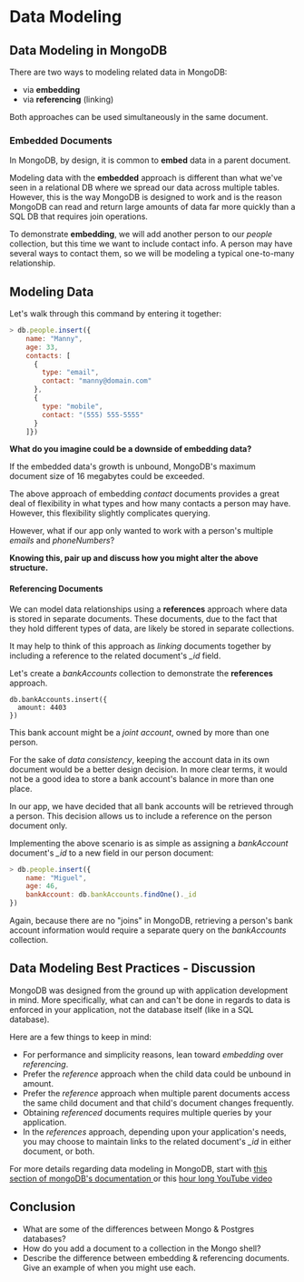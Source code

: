 # Data Modeling

## Data Modeling in MongoDB

There are two ways to modeling related data in MongoDB:

* via **embedding**
* via **referencing** \(linking\)

Both approaches can be used simultaneously in the same document.

### Embedded Documents

In MongoDB, by design, it is common to **embed** data in a parent document.

Modeling data with the **embedded** approach is different than what we've seen in a relational DB where we spread our data across multiple tables. However, this is the way MongoDB is designed to work and is the reason MongoDB can read and return large amounts of data far more quickly than a SQL DB that requires join operations.

To demonstrate **embedding**, we will add another person to our _people_ collection, but this time we want to include contact info. A person may have several ways to contact them, so we will be modeling a typical one-to-many relationship.

## Modeling Data

Let's walk through this command by entering it together:

```javascript
> db.people.insert({
    name: "Manny",
    age: 33,
    contacts: [
      {
        type: "email",
        contact: "manny@domain.com"
      },
      {
        type: "mobile",
        contact: "(555) 555-5555"
      }
    ]})
```

**What do you imagine could be a downside of embedding data?**

If the embedded data's growth is unbound, MongoDB's maximum document size of 16 megabytes could be exceeded.

The above approach of embedding _contact_ documents provides a great deal of flexibility in what types and how many contacts a person may have. However, this flexibility slightly complicates querying.

However, what if our app only wanted to work with a person's multiple _emails_ and _phoneNumbers_?

**Knowing this, pair up and discuss how you might alter the above structure.**

#### Referencing Documents

We can model data relationships using a **references** approach where data is stored in separate documents. These documents, due to the fact that they hold different types of data, are likely be stored in separate collections.

It may help to think of this approach as _linking_ documents together by including a reference to the related document's _\_id_ field.

Let's create a _bankAccounts_ collection to demonstrate the **references** approach.

```text
db.bankAccounts.insert({
  amount: 4403
})
```

This bank account might be a _joint account_, owned by more than one person.

For the sake of _data consistency_, keeping the account data in its own document would be a better design decision. In more clear terms, it would not be a good idea to store a bank account's balance in more than one place.

In our app, we have decided that all bank accounts will be retrieved through a person. This decision allows us to include a reference on the person document only.

Implementing the above scenario is as simple as assigning a _bankAccount_ document's _\_id_ to a new field in our person document:

```javascript
> db.people.insert({
    name: "Miguel",
    age: 46,
    bankAccount: db.bankAccounts.findOne()._id
})
```

Again, because there are no "joins" in MongoDB, retrieving a person's bank account information would require a separate query on the _bankAccounts_ collection.

## Data Modeling Best Practices - Discussion

MongoDB was designed from the ground up with application development in mind. More specifically, what can and can't be done in regards to data is enforced in your application, not the database itself \(like in a SQL database\).

Here are a few things to keep in mind:

* For performance and simplicity reasons, lean toward _embedding_ over _referencing_.
* Prefer the _reference_ approach when the child data could be unbound in amount.
* Prefer the _reference_ approach when multiple parent documents access the same child document and that child's document changes frequently.
* Obtaining _referenced_ documents requires multiple queries by your application.
* In the _references_ approach, depending upon your application's needs, you may choose to maintain links to the related document's _\_id_ in either document, or both.

For more details regarding data modeling in MongoDB, start with [this section of mongoDB's documentation ](http://docs.mongodb.org/manual/core/data-modeling-introduction/) or this [hour long YouTube video](https://www.youtube.com/watch?v=PIWVFUtBV1Q)

## Conclusion

* What are some of the differences between Mongo & Postgres databases?
* How do you add a document to a collection in the Mongo shell?
* Describe the difference between embedding & referencing documents. Give an example of when you might use each.

